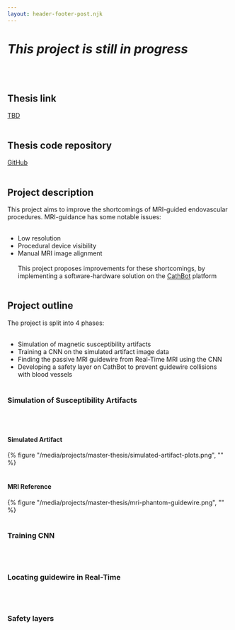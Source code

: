 ```yaml
---
layout: header-footer-post.njk
---
```


# *This project is still in progress*
<br><br>

## Thesis link
[TBD]()
<br><br>

## Thesis code repository
[GitHub](https://github.com/martinreinok/master-thesis)
<br><br>

## Project description
This project aims to improve the shortcomings of MRI-guided endovascular procedures. MRI-guidance has some notable issues:  
<br>
- Low resolution
- Procedural device visibility
- Manual MRI image alignment
<br><br>
This project proposes improvements for these shortcomings, by implementing a software-hardware solution on the [CathBot](https://www.researchgate.net/figure/CathBot-robotic-platform-for-fluoroscopy-and-MR-guided-endovascular-interventions-Left_fig2_342230038) platform
<br><br>

## Project outline
The project is split into 4 phases:  
<br>

- Simulation of magnetic susceptibility artifacts
- Training a CNN on the simulated artifact image data 
- Finding the passive MRI guidewire from Real-Time MRI using the CNN
- Developing a safety layer on CathBot to prevent guidewire collisions with blood vessels
<br><br>

### Simulation of Susceptibility Artifacts
<br><br>

#### Simulated Artifact
{% figure "/media/projects/master-thesis/simulated-artifact-plots.png", "" %}
<br><br>

#### MRI Reference
{% figure "/media/projects/master-thesis/mri-phantom-guidewire.png", "" %}
<br><br>

### Training CNN
<br><br>

### Locating guidewire in Real-Time
<br><br>

### Safety layers
<br><br>

